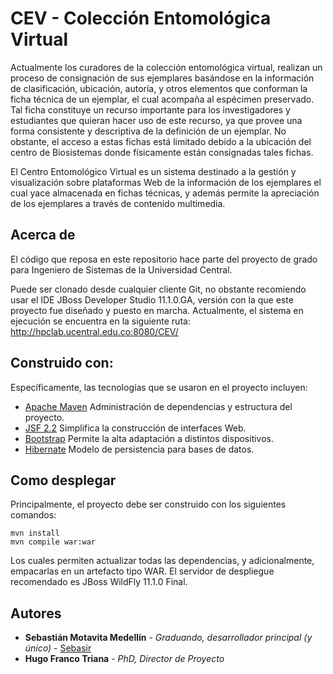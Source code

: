 # CEV - Colección Entomológica Virtual

Actualmente los curadores de la colección entomológica virtual, realizan un proceso de consignación de sus ejemplares basándose en la información de clasificación, ubicación, autoría, y otros elementos que conforman la ficha técnica de un ejemplar, el cual acompaña al espécimen preservado. Tal ficha constituye un recurso importante para los investigadores y estudiantes que quieran hacer uso de este recurso, ya que provee una forma consistente y descriptiva de la definición de un ejemplar. No obstante, el acceso a estas fichas está limitado debido a la ubicación del centro de Biosistemas donde físicamente están consignadas tales fichas. 

El Centro Entomológico Virtual es un sistema destinado a la gestión y visualización sobre plataformas Web de la información de los ejemplares el cual yace almacenada en fichas técnicas, y además permite la apreciación de los ejemplares a través de contenido multimedia.

## Acerca de
El código que reposa en este repositorio hace parte del proyecto de grado para Ingeniero de Sistemas de la Universidad Central.

Puede ser clonado desde cualquier cliente Git, no obstante recomiendo usar el IDE JBoss Developer Studio 11.1.0.GA, versión con la que este proyecto fue diseñado y puesto en marcha. Actualmente, el sistema en ejecución se encuentra en la siguiente ruta: http://hpclab.ucentral.edu.co:8080/CEV/ 

## Construido con:

Específicamente, las tecnologías que se usaron en el proyecto incluyen:

* [Apache Maven](https://maven.apache.org/) Administración de dependencias y estructura del proyecto.
* [JSF 2.2](https://javaee.github.io/javaserverfaces-spec/) Simplifica la construcción de interfaces Web.
* [Bootstrap](https://getbootstrap.com/) Permite la alta adaptación a distintos dispositivos.
* [Hibernate](http://hibernate.org/) Modelo de persistencia para bases de datos.

## Como desplegar

Principalmente, el proyecto debe ser construido con los siguientes comandos:

```
mvn install
mvn compile war:war
```

Los cuales permiten actualizar todas las dependencias, y adicionalmente, empacarlas en un artefacto tipo WAR. El servidor de despliegue recomendado es JBoss WildFly 11.1.0 Final.

## Autores

* **Sebastián Motavita Medellín** - *Graduando, desarrollador principal (y único)* - [Sebasir](https://github.com/sebasir)
* **Hugo Franco Triana** - *PhD, Director de Proyecto*


